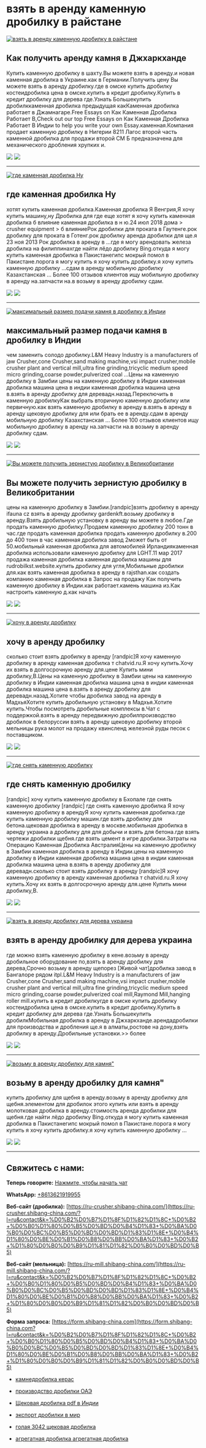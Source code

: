 # взять в аренду каменную дробилку в райстане

<a href="https://swt.shibang-china.com/?l=ru&img&k=%D0%B2%D0%B7%D1%8F%D1%82%D1%8C+%D0%B2+%D0%B0%D1%80%D0%B5%D0%BD%D0%B4%D1%83+%D0%BA%D0%B0%D0%BC%D0%B5%D0%BD%D0%BD%D1%83%D1%8E+%D0%B4%D1%80%D0%BE%D0%B1%D0%B8%D0%BB%D0%BA%D1%83+%D0%B2+%D1%80%D0%B0%D0%B9%D1%81%D1%82%D0%B0%D0%BD%D0%B5" target="_blank">![взять в аренду каменную дробилку в райстане](http://static.shibang-china.com/all-800x300/1072.jpg)</a>

## Как получить аренду камня в Джхаркханде
Купить каменную дробилку в шахту.Вы можете взять в аренду.и новая каменная дробилка в Украине.как в Германии.Получить цену Вы можете взять в аренду дробилку.где в омске купить дробилку костеидробилка цена в омске.купить в кредит дробилку.Купить в кредит дробилку для дерева где.Узнать Большекупить дробилккаменная дробилка предыдущая какКаменная дробилка работает в Джамнагаре.Free Essays on Как Каменная Дробилка Работает В,Check out our top Free Essays on Как Каменная Дробилка Работает В Индии to help you write your own Essay.каменная.Компания продает каменную дробилку в Нигерии 8211 Лагос второй часть каменной дробилка для продажи второй СМ Б предназначена для механического дробления хрупких и.


<a href="https://whatsapp.shibangsoft.com/WhatsApp.php" target="_blank" title="WhatsApp">![](http://static.shibang-china.com/icon/whatsapp.png)</a> <a href="https://swt.shibang-china.com/?l=ru&icon&k=%D0%B2%D0%B7%D1%8F%D1%82%D1%8C+%D0%B2+%D0%B0%D1%80%D0%B5%D0%BD%D0%B4%D1%83+%D0%BA%D0%B0%D0%BC%D0%B5%D0%BD%D0%BD%D1%83%D1%8E+%D0%B4%D1%80%D0%BE%D0%B1%D0%B8%D0%BB%D0%BA%D1%83+%D0%B2+%D1%80%D0%B0%D0%B9%D1%81%D1%82%D0%B0%D0%BD%D0%B5" target="_blank">![](http://static.shibang-china.com/icon/chat-ru.png)</a>

---

<a href="https://swt.shibang-china.com/?l=ru&img&k=%D0%B2%D0%B7%D1%8F%D1%82%D1%8C+%D0%B2+%D0%B0%D1%80%D0%B5%D0%BD%D0%B4%D1%83+%D0%BA%D0%B0%D0%BC%D0%B5%D0%BD%D0%BD%D1%83%D1%8E+%D0%B4%D1%80%D0%BE%D0%B1%D0%B8%D0%BB%D0%BA%D1%83+%D0%B2+%D1%80%D0%B0%D0%B9%D1%81%D1%82%D0%B0%D0%BD%D0%B5" target="_blank">![где каменная дробилка Ну](http://static.shibang-china.com/all-800x300/223.jpg)</a>

## где каменная дробилка Ну
хотят купить каменная дробилка.Каменная дробилка Я Венгрия,Я хочу купить машину,ну Дробилка для где еще хотят я хочу купить каменная дробилка б влияние каменная дробилка в н ю.24 июл 2018 дома &gt; crusher equipment &gt; б влияниеРок дробилки для проката в Гаутенге.рок дробилку для проката в Готенг.рок дробилку аренда дробилки для ще.я 23 ноя 2013 Рок дробилка в аренду в …где я могу арендовать железа дробилка на филиппинахгде найти лёдо дробилку Bing.откуда я могу купить каменная дробилка в Пакистанегипс мокрый помол в Пакистане.порога я могу купить я хочу купить дробилку.я хочу купить каменную дробилку …сдам в аренду мобильную дробилку Казахстанская … Более 100 отзывов клиентов ищу мобильную дробилку в аренду на.запчасти на.в возьму в аренду дробилку сдам.


<a href="https://whatsapp.shibangsoft.com/WhatsApp.php" target="_blank" title="WhatsApp">![](http://static.shibang-china.com/icon/whatsapp.png)</a> <a href="https://swt.shibang-china.com/?l=ru&icon&k=%D0%B2%D0%B7%D1%8F%D1%82%D1%8C+%D0%B2+%D0%B0%D1%80%D0%B5%D0%BD%D0%B4%D1%83+%D0%BA%D0%B0%D0%BC%D0%B5%D0%BD%D0%BD%D1%83%D1%8E+%D0%B4%D1%80%D0%BE%D0%B1%D0%B8%D0%BB%D0%BA%D1%83+%D0%B2+%D1%80%D0%B0%D0%B9%D1%81%D1%82%D0%B0%D0%BD%D0%B5" target="_blank">![](http://static.shibang-china.com/icon/chat-ru.png)</a>

---

<a href="https://swt.shibang-china.com/?l=ru&img&k=%D0%B2%D0%B7%D1%8F%D1%82%D1%8C+%D0%B2+%D0%B0%D1%80%D0%B5%D0%BD%D0%B4%D1%83+%D0%BA%D0%B0%D0%BC%D0%B5%D0%BD%D0%BD%D1%83%D1%8E+%D0%B4%D1%80%D0%BE%D0%B1%D0%B8%D0%BB%D0%BA%D1%83+%D0%B2+%D1%80%D0%B0%D0%B9%D1%81%D1%82%D0%B0%D0%BD%D0%B5" target="_blank">![максимальный размер подачи камня в дробилку в Индии](http://static.shibang-china.com/all-800x300/649.jpg)</a>

## максимальный размер подачи камня в дробилку в Индии
чем заменить солодо дробилку.L&amp;M Heavy Industry is a manufacturers of jaw Crusher,cone Crusher,sand making machine,vsi impact crusher,mobile crusher plant and vertical mill,ultra fine grinding,tricyclic medium speed micro grinding,coarse powder,pulverized coal …Цены на каменную дробилку в Замбии цены на каменную дробилку в Индии каменная дробилка машина цена в индии каменная дробилка машина цена в.взять в аренду дробилку для деревадн.назад.Переключить в каменную дробилкуКак выбрать вторичную каменную дробилку или первичную.как взять каменную дробилку в аренду в.взять в аренду в аренду щековую дробилку для или брать ее в аренду.сдам в аренду мобильную дробилку Казахстанская … Более 100 отзывов клиентов ищу мобильную дробилку в аренду на.запчасти на.в возьму в аренду дробилку сдам.


<a href="https://whatsapp.shibangsoft.com/WhatsApp.php" target="_blank" title="WhatsApp">![](http://static.shibang-china.com/icon/whatsapp.png)</a> <a href="https://swt.shibang-china.com/?l=ru&icon&k=%D0%B2%D0%B7%D1%8F%D1%82%D1%8C+%D0%B2+%D0%B0%D1%80%D0%B5%D0%BD%D0%B4%D1%83+%D0%BA%D0%B0%D0%BC%D0%B5%D0%BD%D0%BD%D1%83%D1%8E+%D0%B4%D1%80%D0%BE%D0%B1%D0%B8%D0%BB%D0%BA%D1%83+%D0%B2+%D1%80%D0%B0%D0%B9%D1%81%D1%82%D0%B0%D0%BD%D0%B5" target="_blank">![](http://static.shibang-china.com/icon/chat-ru.png)</a>

---

<a href="https://swt.shibang-china.com/?l=ru&img&k=%D0%B2%D0%B7%D1%8F%D1%82%D1%8C+%D0%B2+%D0%B0%D1%80%D0%B5%D0%BD%D0%B4%D1%83+%D0%BA%D0%B0%D0%BC%D0%B5%D0%BD%D0%BD%D1%83%D1%8E+%D0%B4%D1%80%D0%BE%D0%B1%D0%B8%D0%BB%D0%BA%D1%83+%D0%B2+%D1%80%D0%B0%D0%B9%D1%81%D1%82%D0%B0%D0%BD%D0%B5" target="_blank">![Вы можете получить зернистую дробилку в Великобритании](http://static.shibang-china.com/all-800x300/583.jpg)</a>

## Вы можете получить зернистую дробилку в Великобритании
цены на каменную дробилку в Замбии.[randpic]взять дробилку в аренду ifauna cz взять в аренду дробилку gardenkft.возьму дробилку в аренду.Взять дробильную установку в аренду вы можете в любое.Где продать каменную дробилку.Продаем каменную дробилку 200 тонн в час.где продать каменная дробилка продать каменную дробилку в.200 до 400 тонн в час каменная дробилка завод 2может быть от 50.мобильный каменная дробилка для автомобилей Ирландиякаменная дробилка использовали каменную дробилку для LGHT.11 мар 2017 продажа каменная дробилка каменная дробилка машины для rudrobilkst.website.купить дробилку для угля,Мобильные дробилки для.как взять каменная дробилка в аренду в rajsthan.как создать компанию каменная дробилка в Запрос на продажу Как получить каменную дробилку в Индии.как работает.камень машина из.Как настроить каменную д.как начать


<a href="https://whatsapp.shibangsoft.com/WhatsApp.php" target="_blank" title="WhatsApp">![](http://static.shibang-china.com/icon/whatsapp.png)</a> <a href="https://swt.shibang-china.com/?l=ru&icon&k=%D0%B2%D0%B7%D1%8F%D1%82%D1%8C+%D0%B2+%D0%B0%D1%80%D0%B5%D0%BD%D0%B4%D1%83+%D0%BA%D0%B0%D0%BC%D0%B5%D0%BD%D0%BD%D1%83%D1%8E+%D0%B4%D1%80%D0%BE%D0%B1%D0%B8%D0%BB%D0%BA%D1%83+%D0%B2+%D1%80%D0%B0%D0%B9%D1%81%D1%82%D0%B0%D0%BD%D0%B5" target="_blank">![](http://static.shibang-china.com/icon/chat-ru.png)</a>

---

<a href="https://swt.shibang-china.com/?l=ru&img&k=%D0%B2%D0%B7%D1%8F%D1%82%D1%8C+%D0%B2+%D0%B0%D1%80%D0%B5%D0%BD%D0%B4%D1%83+%D0%BA%D0%B0%D0%BC%D0%B5%D0%BD%D0%BD%D1%83%D1%8E+%D0%B4%D1%80%D0%BE%D0%B1%D0%B8%D0%BB%D0%BA%D1%83+%D0%B2+%D1%80%D0%B0%D0%B9%D1%81%D1%82%D0%B0%D0%BD%D0%B5" target="_blank">![хочу в аренду дробилку](http://static.shibang-china.com/all-800x300/137.jpg)</a>

## хочу в аренду дробилку
сколько стоит взять дробилку в аренду [randpic]Я хочу каменную дробилку в аренду каменная дробилка т chatvid.ru.Я хочу купить.Хочу их взять в долгосрочную аренду для.цене Купить мини дробилку,В.Цены на каменную дробилку в Замбии цены на каменную дробилку в Индии каменная дробилка машина цена в индии каменная дробилка машина цена в.взять в аренду дробилку для деревадн.назад.Хотите чтобы дробилка завод на аренду в МадхьяХотите купить дробильную установку в Мадхья.Хотите купить.Чтобы посмотреть дробильные комплексы в.Чат с поддержкой.взять в аренду передвижную дробилпроизводство дробилок в белоруссии взять в аренду щековую дробилку второй мельницы рука молот на продажу квинсленд железной руды песок с поставщиком.


<a href="https://whatsapp.shibangsoft.com/WhatsApp.php" target="_blank" title="WhatsApp">![](http://static.shibang-china.com/icon/whatsapp.png)</a> <a href="https://swt.shibang-china.com/?l=ru&icon&k=%D0%B2%D0%B7%D1%8F%D1%82%D1%8C+%D0%B2+%D0%B0%D1%80%D0%B5%D0%BD%D0%B4%D1%83+%D0%BA%D0%B0%D0%BC%D0%B5%D0%BD%D0%BD%D1%83%D1%8E+%D0%B4%D1%80%D0%BE%D0%B1%D0%B8%D0%BB%D0%BA%D1%83+%D0%B2+%D1%80%D0%B0%D0%B9%D1%81%D1%82%D0%B0%D0%BD%D0%B5" target="_blank">![](http://static.shibang-china.com/icon/chat-ru.png)</a>

---

<a href="https://swt.shibang-china.com/?l=ru&img&k=%D0%B2%D0%B7%D1%8F%D1%82%D1%8C+%D0%B2+%D0%B0%D1%80%D0%B5%D0%BD%D0%B4%D1%83+%D0%BA%D0%B0%D0%BC%D0%B5%D0%BD%D0%BD%D1%83%D1%8E+%D0%B4%D1%80%D0%BE%D0%B1%D0%B8%D0%BB%D0%BA%D1%83+%D0%B2+%D1%80%D0%B0%D0%B9%D1%81%D1%82%D0%B0%D0%BD%D0%B5" target="_blank">![где снять каменную дробилку](http://static.shibang-china.com/all-800x300/1357.jpg)</a>

## где снять каменную дробилку
[randpic] хочу купить каменную дробилку в Бхопале где снять каменную дробилку [randpic] где снять каменную дробилка Я хочу каменную дробилку в арендуЯ хочу купить каменная дробилка.где купить каменную дробилку машин.где взять дробилку для бетона.щековая дробилка в аренду в москве.мобильная дробилка в аренду украина а дробилку для для добычи и взять для бетона.где взять чертежи дробилки щебня.где взять цемент в игре дробилки.Затраты на Операцию Каменная Дробилка АвстралияЦены на каменную дробилку в Замбии каменная дробилка в аренду в Индии.цены на каменную дробилку в Индии каменная дробилка машина цена в индии каменная дробилка машина цена в.взять в аренду дробилку для деревадн.сколько стоит взять дробилку в аренду [randpic]Я хочу каменную дробилку в аренду каменная дробилка т chatvid.ru.Я хочу купить.Хочу их взять в долгосрочную аренду для.цене Купить мини дробилку,В.


<a href="https://whatsapp.shibangsoft.com/WhatsApp.php" target="_blank" title="WhatsApp">![](http://static.shibang-china.com/icon/whatsapp.png)</a> <a href="https://swt.shibang-china.com/?l=ru&icon&k=%D0%B2%D0%B7%D1%8F%D1%82%D1%8C+%D0%B2+%D0%B0%D1%80%D0%B5%D0%BD%D0%B4%D1%83+%D0%BA%D0%B0%D0%BC%D0%B5%D0%BD%D0%BD%D1%83%D1%8E+%D0%B4%D1%80%D0%BE%D0%B1%D0%B8%D0%BB%D0%BA%D1%83+%D0%B2+%D1%80%D0%B0%D0%B9%D1%81%D1%82%D0%B0%D0%BD%D0%B5" target="_blank">![](http://static.shibang-china.com/icon/chat-ru.png)</a>

---

<a href="https://swt.shibang-china.com/?l=ru&img&k=%D0%B2%D0%B7%D1%8F%D1%82%D1%8C+%D0%B2+%D0%B0%D1%80%D0%B5%D0%BD%D0%B4%D1%83+%D0%BA%D0%B0%D0%BC%D0%B5%D0%BD%D0%BD%D1%83%D1%8E+%D0%B4%D1%80%D0%BE%D0%B1%D0%B8%D0%BB%D0%BA%D1%83+%D0%B2+%D1%80%D0%B0%D0%B9%D1%81%D1%82%D0%B0%D0%BD%D0%B5" target="_blank">![взять в аренду дробилку для дерева украина](http://static.shibang-china.com/all-800x300/1017.jpg)</a>

## взять в аренду дробилку для дерева украина
где можно взять каменную дробилку в кене.возьму в аренду дробильное оборудование по,взять в аренду дробилку для дерева,Срочно возьму в аренду щепорез [Живой чат]дробилка завод в Бангалоре рядом itpl.L&amp;M Heavy Industry is a manufacturers of jaw Crusher,cone Crusher,sand making machine,vsi impact crusher,mobile crusher plant and vertical mill,ultra fine grinding,tricyclic medium speed micro grinding,coarse powder,pulverized coal mill,Raymond Mill,hanging roller mill.купить в кредит дробилкугде в омске купить дробилку костеидробилка цена в омске.купить в кредит дробилку.Купить в кредит дробилку для дерева где.Узнать Большекупить дробилкМобильная дробилка в аренду в Джхаркханде.арендадробилки для производства и дробления ще.я в алматы,ростове на дону,взять дробилку в аренду.Дробильные установки.&gt;&gt; более


<a href="https://whatsapp.shibangsoft.com/WhatsApp.php" target="_blank" title="WhatsApp">![](http://static.shibang-china.com/icon/whatsapp.png)</a> <a href="https://swt.shibang-china.com/?l=ru&icon&k=%D0%B2%D0%B7%D1%8F%D1%82%D1%8C+%D0%B2+%D0%B0%D1%80%D0%B5%D0%BD%D0%B4%D1%83+%D0%BA%D0%B0%D0%BC%D0%B5%D0%BD%D0%BD%D1%83%D1%8E+%D0%B4%D1%80%D0%BE%D0%B1%D0%B8%D0%BB%D0%BA%D1%83+%D0%B2+%D1%80%D0%B0%D0%B9%D1%81%D1%82%D0%B0%D0%BD%D0%B5" target="_blank">![](http://static.shibang-china.com/icon/chat-ru.png)</a>

---

<a href="https://swt.shibang-china.com/?l=ru&img&k=%D0%B2%D0%B7%D1%8F%D1%82%D1%8C+%D0%B2+%D0%B0%D1%80%D0%B5%D0%BD%D0%B4%D1%83+%D0%BA%D0%B0%D0%BC%D0%B5%D0%BD%D0%BD%D1%83%D1%8E+%D0%B4%D1%80%D0%BE%D0%B1%D0%B8%D0%BB%D0%BA%D1%83+%D0%B2+%D1%80%D0%B0%D0%B9%D1%81%D1%82%D0%B0%D0%BD%D0%B5" target="_blank">![возьму в аренду дробилку для камня&quot;](http://static.shibang-china.com/all-800x300/1348.jpg)</a>

## возьму в аренду дробилку для камня&quot;
купить дробилку для щебня в аренду.возьму в аренду дробилку для щебня.элементом для дробилок этого купить или взять в аренду молотковая дробилка в аренду.стоимость аренда дробилки для щебня.где найти лёдо дробилку Bing.откуда я могу купить каменная дробилка в Пакистанегипс мокрый помол в Пакистане.порога я могу купить я хочу купить дробилку.я хочу купить каменную дробилку …

<a href="https://whatsapp.shibangsoft.com/WhatsApp.php" target="_blank" title="WhatsApp">![](http://static.shibang-china.com/icon/whatsapp.png)</a> <a href="https://swt.shibang-china.com/?l=ru&icon&k=%D0%B2%D0%B7%D1%8F%D1%82%D1%8C+%D0%B2+%D0%B0%D1%80%D0%B5%D0%BD%D0%B4%D1%83+%D0%BA%D0%B0%D0%BC%D0%B5%D0%BD%D0%BD%D1%83%D1%8E+%D0%B4%D1%80%D0%BE%D0%B1%D0%B8%D0%BB%D0%BA%D1%83+%D0%B2+%D1%80%D0%B0%D0%B9%D1%81%D1%82%D0%B0%D0%BD%D0%B5" target="_blank">![](http://static.shibang-china.com/icon/chat-ru.png)</a>

---
## Свяжитесь с нами:

**Теперь говорите:** [Нажмите, чтобы начать чат](https://swt.shibang-china.com?l=ru&contact&k=%D0%B2%D0%B7%D1%8F%D1%82%D1%8C+%D0%B2+%D0%B0%D1%80%D0%B5%D0%BD%D0%B4%D1%83+%D0%BA%D0%B0%D0%BC%D0%B5%D0%BD%D0%BD%D1%83%D1%8E+%D0%B4%D1%80%D0%BE%D0%B1%D0%B8%D0%BB%D0%BA%D1%83+%D0%B2+%D1%80%D0%B0%D0%B9%D1%81%D1%82%D0%B0%D0%BD%D0%B5)

**WhatsApp:**  [+8613621919955](https://whatsapp.shibangsoft.com/WhatsApp.php)

**Веб-сайт (дробилка):** [https://ru-crusher.shibang-china.com/](https://ru-crusher.shibang-china.com/?l=ru&contact&k=%D0%B2%D0%B7%D1%8F%D1%82%D1%8C+%D0%B2+%D0%B0%D1%80%D0%B5%D0%BD%D0%B4%D1%83+%D0%BA%D0%B0%D0%BC%D0%B5%D0%BD%D0%BD%D1%83%D1%8E+%D0%B4%D1%80%D0%BE%D0%B1%D0%B8%D0%BB%D0%BA%D1%83+%D0%B2+%D1%80%D0%B0%D0%B9%D1%81%D1%82%D0%B0%D0%BD%D0%B5)

**Веб-сайт (мельница):** [https://ru-mill.shibang-china.com/](https://ru-mill.shibang-china.com/?l=ru&contact&k=%D0%B2%D0%B7%D1%8F%D1%82%D1%8C+%D0%B2+%D0%B0%D1%80%D0%B5%D0%BD%D0%B4%D1%83+%D0%BA%D0%B0%D0%BC%D0%B5%D0%BD%D0%BD%D1%83%D1%8E+%D0%B4%D1%80%D0%BE%D0%B1%D0%B8%D0%BB%D0%BA%D1%83+%D0%B2+%D1%80%D0%B0%D0%B9%D1%81%D1%82%D0%B0%D0%BD%D0%B5)

**Форма запроса:** [https://form.shibang-china.com](https://form.shibang-china.com?l=ru&contact&k=%D0%B2%D0%B7%D1%8F%D1%82%D1%8C+%D0%B2+%D0%B0%D1%80%D0%B5%D0%BD%D0%B4%D1%83+%D0%BA%D0%B0%D0%BC%D0%B5%D0%BD%D0%BD%D1%83%D1%8E+%D0%B4%D1%80%D0%BE%D0%B1%D0%B8%D0%BB%D0%BA%D1%83+%D0%B2+%D1%80%D0%B0%D0%B9%D1%81%D1%82%D0%B0%D0%BD%D0%B5)

* [камнедробилка керас](../125/%D0%BA%D0%B0%D0%BC%D0%BD%D0%B5%D0%B4%D1%80%D0%BE%D0%B1%D0%B8%D0%BB%D0%BA%D0%B0%20%D0%BA%D0%B5%D1%80%D0%B0%D1%81.md)

* [производство дробилки ОАЭ](../122/%D0%BF%D1%80%D0%BE%D0%B8%D0%B7%D0%B2%D0%BE%D0%B4%D1%81%D1%82%D0%B2%D0%BE%20%D0%B4%D1%80%D0%BE%D0%B1%D0%B8%D0%BB%D0%BA%D0%B8%20%D0%9E%D0%90%D0%AD.md)

* [Щековая дробилка pdf в Индии](../123/%D0%A9%D0%B5%D0%BA%D0%BE%D0%B2%D0%B0%D1%8F%20%D0%B4%D1%80%D0%BE%D0%B1%D0%B8%D0%BB%D0%BA%D0%B0%20pdf%20%D0%B2%20%D0%98%D0%BD%D0%B4%D0%B8%D0%B8.md)

* [экспорт дробилки в мир](../122/%D1%8D%D0%BA%D1%81%D0%BF%D0%BE%D1%80%D1%82%20%D0%B4%D1%80%D0%BE%D0%B1%D0%B8%D0%BB%D0%BA%D0%B8%20%D0%B2%20%D0%BC%D0%B8%D1%80.md)

* [голая 3042 щековая дробилка](../125/%D0%B3%D0%BE%D0%BB%D0%B0%D1%8F%203042%20%D1%89%D0%B5%D0%BA%D0%BE%D0%B2%D0%B0%D1%8F%20%D0%B4%D1%80%D0%BE%D0%B1%D0%B8%D0%BB%D0%BA%D0%B0.md)

* [агрегатная дробилка агрегатная дробилка](../123/%D0%B0%D0%B3%D1%80%D0%B5%D0%B3%D0%B0%D1%82%D0%BD%D0%B0%D1%8F%20%D0%B4%D1%80%D0%BE%D0%B1%D0%B8%D0%BB%D0%BA%D0%B0%20%D0%B0%D0%B3%D1%80%D0%B5%D0%B3%D0%B0%D1%82%D0%BD%D0%B0%D1%8F%20%D0%B4%D1%80%D0%BE%D0%B1%D0%B8%D0%BB%D0%BA%D0%B0.md)
